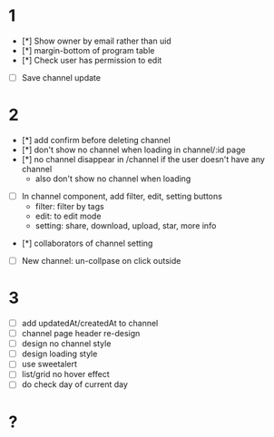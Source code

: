 # 1
- [*] Show owner by email rather than uid
- [*] margin-bottom of program table
- [*] Check user has permission to edit
- [ ] Save channel update

# 2
- [*] add confirm before deleting channel
- [*] don't show no channel when loading in channel/:id page
- [*] no channel disappear in /channel if the user doesn't have any channel
    - also don't show no channel when loading
- [ ] In channel component, add filter, edit, setting buttons
    * filter: filter by tags
    * edit: to edit mode
    * setting: share, download, upload, star, more info
- [*] collaborators of channel setting
- [ ] New channel: un-collpase on click outside

# 3
- [ ] add updatedAt/createdAt to channel
- [ ] channel page header re-design
- [ ] design no channel style
- [ ] design loading style
- [ ] use sweetalert
- [ ] list/grid no hover effect
- [ ] do check day of current day

# ?

